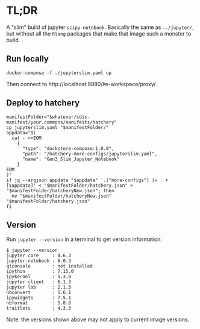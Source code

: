 # TL;DR

A "slim" build of jupyter `scipy-notebook`.  Basically the same as `../jupyter/`, but without all the `Rlang` packages that make that image such a monster to build.

## Run locally

```
docker-compose -f ./jupyterslim.yaml up
```

Then connect to http://localhost:9880/lw-workspace/proxy/

## Deploy to hatchery

```
manifestFolder="$whatever/cdis-manifest/your.commons/manifests/hatchery"
cp jupyterslim.yaml "$manifestFolder/"
appdata="$(
  cat - <<EOM
    {
      "type": "dockstore-compose:1.0.0",
      "path": "/hatchery-more-configs/jupyterslim.yaml",
      "name": "Gen3_Slim_Jupyter_Notebook"
    }
EOM
)"
if jq --argjson appdata "$appdata" '.["more-configs"] |= . + [$appdata]' < "$manifestFolder/hatchery.json" > "$manifestFolder/hatcheryNew.json"; then
  mv "$manifestFolder/hatcheryNew.json" "$manifestFolder/hatchery.json"
fi

```

## Version

Run `jupyter --version` in a terminal to get version information:

```
$ jupyter --version
jupyter core     : 4.6.3
jupyter-notebook : 6.0.3
qtconsole        : not installed
ipython          : 7.15.0
ipykernel        : 5.3.0
jupyter client   : 6.1.3
jupyter lab      : 2.1.3
nbconvert        : 5.6.1
ipywidgets       : 7.5.1
nbformat         : 5.0.6
traitlets        : 4.3.3
```

Note: the versions shown above may not apply to current image versions.
